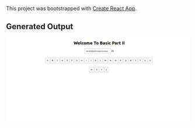 This project was bootstrapped with [Create React App](https://github.com/facebook/create-react-app).

## Generated Output

![Source Output](screen.png?raw=true "Optional Title")